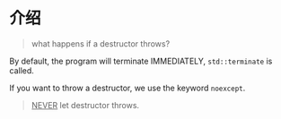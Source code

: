 # 介绍

> what happens if a destructor throws?

By default, the program will terminate IMMEDIATELY, `std::terminate` is called.

If you want to throw a destructor, we use the keyword `noexcept`.

> <u>NEVER</u> let destructor throws.

